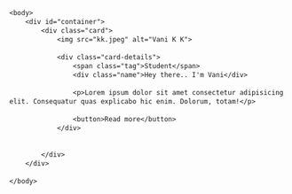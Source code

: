 <!DOCTYPE html>
<html>
    <head>
        <title>CSS Card Component</title>
        <link href="style.css" type="text/css" rel="stylesheet">
    </head>

    <body>
        <div id="container">
            <div class="card">
                <img src="kk.jpeg" alt="Vani K K">

                <div class="card-details">
                    <span class="tag">Student</span>
                    <div class="name">Hey there.. I'm Vani</div>
    
                    <p>Lorem ipsum dolor sit amet consectetur adipisicing elit. Consequatur quas explicabo hic enim. Dolorum, totam!</p>
    
                    <button>Read more</button>
                </div>
                
                
            </div>
        </div>

    </body>
</html>

